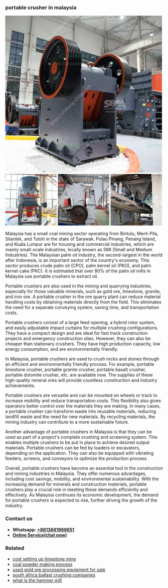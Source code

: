 <h3>portable crusher in malaysia</h3><img src='1708322797.jpg' alt=''><p>Malaysia has a small coal mining sector operating from Bintulu, Merit-Pila, Silantek, and Tutoh in the state of Sarawak. Pulau Pinang,  Penang Island, and Kuala Lumpur are for housing and commercial industries, which are mainly small-scale industries, locally known as SMI (Small and Medium Industries). The Malaysian palm oil industry, the second-largest in the world after Indonesia, is an important sector of the country's economy. This sector produces crude palm oil (CPO), palm kernel oil (PKO), and palm kernel cake (PKC). It is estimated that over 80% of the palm oil mills in Malaysia use portable crushers to extract oil.</p><p>Portable crushers are also used in the mining and quarrying industries, especially for those valuable minerals, such as gold ore, limestone, granite, and iron ore. A portable crusher in the ore quarry plant can reduce material handling costs by obtaining materials directly from the field. This eliminates the need for a separate conveying system, saving time, and transportation costs.</p><p>Portable crushers consist of a large feed opening, a hybrid rotor system, and easily adjustable impact curtains for multiple crushing configurations. They have a compact design and are ideal for fast track construction projects and emergency construction sites. However, they can also be cheaper than stationary crushers. They have high production capacity, low energy consumption, and are environmentally friendly.</p><p>In Malaysia, portable crushers are used to crush rocks and stones through an efficient and environmentally friendly process. For example, portable limestone crusher, portable granite crusher, portable basalt crusher, portable dolomite crusher, etc. are available now. The supplies of these high-quality mineral ores will provide countless construction and industry achievements.</p><p>Portable crushers are versatile and can be mounted on wheels or track to increase mobility and reduce transportation costs. This flexibility also gives operators better control over the materials they are making. In many cases, a portable crusher can transform waste into reusable materials, reducing landfill waste and the need for new materials. By recycling materials, the mining industry can contribute to a more sustainable future.</p><p>Another advantage of portable crushers in Malaysia is that they can be used as part of a project's complete crushing and screening system. This enables multiple crushers to be put in place to achieve desired output materials. Portable crushers can be fed by loaders or excavators, depending on the application. They can also be equipped with vibrating feeders, screens, and conveyors to optimize the production process.</p><p>Overall, portable crushers have become an essential tool in the construction and mining industries in Malaysia. They offer numerous advantages, including cost savings, mobility, and environmental sustainability. With the increasing demand for minerals and construction materials, portable crushers play a crucial role in meeting these demands efficiently and effectively. As Malaysia continues its economic development, the demand for portable crushers is expected to rise, further driving the growth of the industry.</p><h3>Contact us</h3><ul><li><strong>Whatsapp:&nbsp;<a href="https://wa.me/8613661969651">+8613661969651</a></strong></li><li><a href="https://swt.shibang-china.com/?git&amp;zhl&amp;portable crusher in malaysia"><strong>Online Service(chat now)</strong></a></li></ul><h3>Related</h3><ul><li><a href='cost setting up limestone mine.md'>cost setting up limestone mine</a></li><li><a href='coal powder making process.md'>coal powder making process</a></li><li><a href='used gold ore processing equipment for sale.md'>used gold ore processing equipment for sale</a></li><li><a href='south africa ballast crushing companies.md'>south africa ballast crushing companies</a></li><li><a href='what is the hammer mill.md'>what is the hammer mill</a></li></ul>
